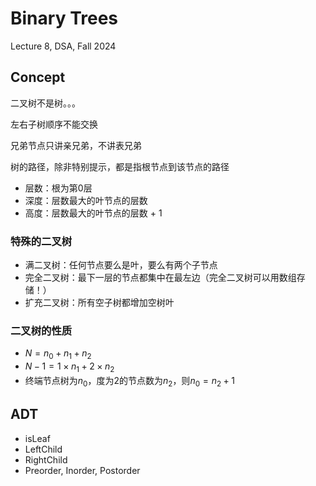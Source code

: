 # Binary Trees
Lecture 8, DSA, Fall 2024

## Concept
二叉树不是树。。。

左右子树顺序不能交换

兄弟节点只讲亲兄弟，不讲表兄弟

树的路径，除非特别提示，都是指根节点到该节点的路径

* 层数：根为第0层
* 深度：层数最大的叶节点的层数
* 高度：层数最大的叶节点的层数 + 1

### 特殊的二叉树
* 满二叉树：任何节点要么是叶，要么有两个子节点
* 完全二叉树：最下一层的节点都集中在最左边（完全二叉树可以用数组存储！）
* 扩充二叉树：所有空子树都增加空树叶

### 二叉树的性质
* $N = n_0 + n_1 + n_2$
* $N - 1 = 1 \times n_1 + 2 \times n_2$
* 终端节点树为$n_0$，度为2的节点数为$n_2$，则$n_0 = n_2 + 1$

## ADT
* isLeaf
* LeftChild
* RightChild
* Preorder, Inorder, Postorder
